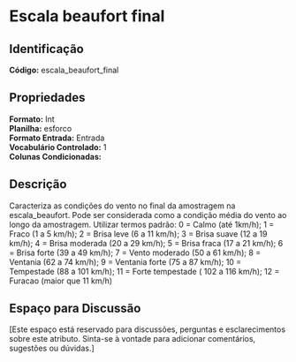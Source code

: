 # Escala beaufort final

## Identificação
**Código:** escala_beaufort_final

## Propriedades
**Formato:** Int  
**Planilha:** esforco  
**Formato Entrada:** Entrada  
**Vocabulário Controlado:** 1  
**Colunas Condicionadas:**   

## Descrição
Caracteriza as condições do vento no final da amostragem na escala_beaufort. Pode ser considerada como a condição média do vento ao longo da amostragem. Utilizar termos padrão: 0 = Calmo (até 1km/h); 1 = Fraco (1 a 5 km/h); 2 = Brisa leve (6 a 11 km/h); 3 = Brisa suave (12 a 19 km/h); 4 = Brisa moderada (20 a 29 km/h); 5 = Brisa fraca (17 a 21 km/h); 6 = Brisa forte (39 a 49 km/h); 7 = Vento moderado (50 a 61 km/h); 8 = Ventania (62 a 74 km/h); 9 = Ventania forte (75 a 87 km/h); 10 = Tempestade (88 a 101 km/h); 11 = Forte tempestade ( 102 a 116 km/h); 12 = Furacao (maior que 11 km/h)

## Espaço para Discussão
[Este espaço está reservado para discussões, perguntas e esclarecimentos sobre este atributo. Sinta-se à vontade para adicionar comentários, sugestões ou dúvidas.]
